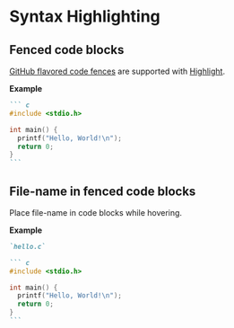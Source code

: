 # Syntax Highlighting

## Fenced code blocks

[GitHub flavored code fences][GitHub – Fenced code blocks] are supported with [Highlight].

**Example**

~~~ markdown
``` c
#include <stdio.h>

int main() {
  printf("Hello, World!\n");
  return 0;
}
```
~~~

## File-name in fenced code blocks

Place file-name in code blocks while hovering.

**Example**

~~~ markdown
`hello.c`

``` c
#include <stdio.h>

int main() {
  printf("Hello, World!\n");
  return 0;
}
```
~~~

[GitHub – Fenced code blocks]: https://github.github.com/gfm#fenced-code-blocks
[Highlight]: https://highlightjs.org
